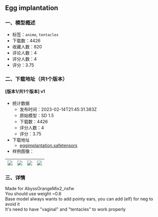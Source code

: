 ## Egg implantation
### 一、模型概述

- 标签：`anime`, `tentacles`
- 下载数：4426
- 收藏人数：820
- 评论人数：4
- 评分人数：4
- 评分：3.75

### 二、下载地址（共1个版本）

#### [版本1/共1个版本] v1

- 统计数据
  - 发布时间：2023-02-14T21:45:31.383Z
  - 原始模型：SD 1.5
  - 下载数：4426
  - 评分人数：4
  - 评分：3.75
- 下载地址
  - [eggimplantation.safetensors](https://civitai.com/api/download/models/9830)
- 样例图像：

| <img src="https://image.civitai.com/xG1nkqKTMzGDvpLrqFT7WA/02721c0c-a0ad-4210-0856-260d5e287100/width=450/95435.jpeg" /> | <img src="https://image.civitai.com/xG1nkqKTMzGDvpLrqFT7WA/bad47253-3aef-4c67-8607-52e84a71da00/width=450/95444.jpeg" /> | <img src="https://image.civitai.com/xG1nkqKTMzGDvpLrqFT7WA/56984702-9baf-468a-6112-63c9fc27af00/width=450/95443.jpeg" /> | <img src="https://image.civitai.com/xG1nkqKTMzGDvpLrqFT7WA/628171b5-718e-4a88-fd5e-d077bd738200/width=450/95442.jpeg" /> |
| ---- | ---- | ---- | ---- |


### 三、详情
<p>Made for AbyssOrangeMix2_nsfw<br />You should use weight ~0.6<br />Base model always wants to add pointy ears, you can add (elf) for neg to avoid it<br />It's need to have "vaginal" and "tentacles" to work properly</p>